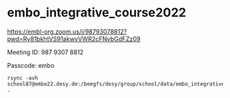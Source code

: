 # embo_integrative_course2022


https://embl-org.zoom.us/j/98793078812?pwd=Ry81bkhtVS91akwvVWR2cFNvbGdFZz09

Meeting ID: 987 9307 8812

Passcode: embo


```
rsync -avh school87@embo22.desy.de:/beegfs/desy/group/school/data/embo_integrative_course2022 .
```
